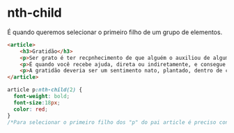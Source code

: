 # nth-child

É quando queremos selecionar o primeiro filho de um grupo de elementos.

```html
<article>
    <h3>Gratidão</h3>
    <p>Ser grato é ter recpnhecimento de que alguém o auxiliou de alguma forma.</p>
    <p>É quando você recebe ajuda, direta ou indiretamente, e consegue creditar na outra pessoa, o gesto de bondade.</p>
    <p>A gratidão deveria ser um sentimento nato, plantado, dentro de cada ser humano.</p>
</article>
```

```css
article p:nth-child(2) {
  font-weight: bold;
  font-size:18px;
  color: red;
}
/*Para selecionar o primeiro filho dos "p" do pai article é preciso considerar que "p" não é o primeiro item, então conta-se ele de 2 em diante.*/
```